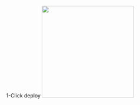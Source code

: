 1-Click deploy
<a href="https://heroku.com/deploy?template=https://github.com/mauriciodotso/focalboard-heroku"><img src="https://www.herokucdn.com/deploy/button.svg" width="250px" /></a>
